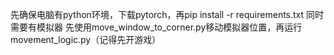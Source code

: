 先确保电脑有python环境，下载pytorch，再pip install -r requirements.txt
同时需要有模拟器
先使用move_window_to_corner.py移动模拟器位置，再运行movement_logic.py（记得先开游戏）
